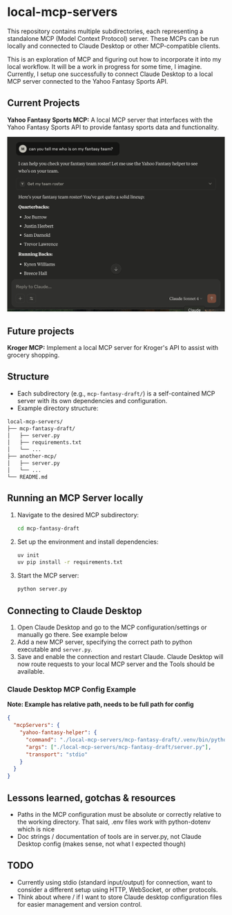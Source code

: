 
# local-mcp-servers

This repository contains multiple subdirectories, each representing a standalone MCP (Model Context Protocol) server. These MCPs can be run locally and connected to Claude Desktop or other MCP-compatible clients.

This is an exploration of MCP and figuring out how to incorporate it into my local workflow.  It will be a work in progress for some time, I imagine.  Currently, I setup one successfully to connect Claude Desktop to a local MCP server connected to the Yahoo Fantasy Sports API.

## Current Projects

**Yahoo Fantasy Sports MCP:** A local MCP server that interfaces with the Yahoo Fantasy Sports API to provide fantasy sports data and functionality.

![MCP Fantasy Draft Example](./mcp-fantasy-draft/assets/mcp-fantasy-example.png)

## Future projects

**Kroger MCP:** Implement a local MCP server for Kroger's API to assist with grocery shopping.

## Structure

- Each subdirectory (e.g., `mcp-fantasy-draft/`) is a self-contained MCP server with its own dependencies and configuration.
- Example directory structure:

```
local-mcp-servers/
├── mcp-fantasy-draft/
│   ├── server.py
│   ├── requirements.txt
│   └── ...
├── another-mcp/
│   ├── server.py
│   └── ...
└── README.md
```

## Running an MCP Server locally

1. Navigate to the desired MCP subdirectory:
	```sh
	cd mcp-fantasy-draft
	```
2. Set up the environment and install dependencies:
	```sh
	uv init
	uv pip install -r requirements.txt
	```
3. Start the MCP server:
	```sh
	python server.py
	```

## Connecting to Claude Desktop

1. Open Claude Desktop and go to the MCP configuration/settings or manually go there. See example below
2. Add a new MCP server, specifying the correct path to python executable and `server.py`.
3. Save and enable the connection and restart Claude. Claude Desktop will now route requests to your local MCP server and the Tools should be available.

### Claude Desktop MCP Config Example
**Note: Example has relative path, needs to be full path for config**


```json
{
  "mcpServers": {
    "yahoo-fantasy-helper": {
      "command": "./local-mcp-servers/mcp-fantasy-draft/.venv/bin/python", 
      "args": ["./local-mcp-servers/mcp-fantasy-draft/server.py"],
      "transport": "stdio"
    }
  }
}
```

## Lessons learned, gotchas & resources

* Paths in the MCP configuration must be absolute or correctly relative to the working directory. That said, .env files work with python-dotenv which is nice
* Doc strings / documentation of tools are in server.py, not Claude Desktop config (makes sense, not what I expected though)


## TODO

* Currently using stdio (standard input/output) for connection, want to consider a different setup using HTTP, WebSocket, or other protocols.
* Think about where / if I want to store Claude desktop configuration files for easier management and version control.
